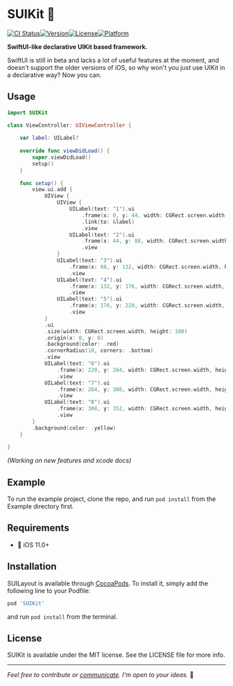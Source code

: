 # SUIKit 🍯

[![CI Status](https://img.shields.io/travis/mx-Cat/SUIKit.svg?style=flat)](https://travis-ci.org/mx-Cat/SUIKit)[![Version](https://img.shields.io/cocoapods/v/SUIKit.svg?style=flat)](https://cocoapods.org/pods/SUIKit)[![License](https://img.shields.io/cocoapods/l/SUIKit.svg?style=flat)](https://cocoapods.org/pods/SUIKit)[![Platform](https://img.shields.io/cocoapods/p/SUIKit.svg?style=flat)](https://cocoapods.org/pods/SUIKit)

__SwiftUI-like declarative UIKit based framework.__

SwiftUI is still in beta and lacks a lot of useful features at the moment, and doesn't support the older versions of iOS, so why won't you just use UIKit in a declarative way? Now you can.

## Usage

```swift
import SUIKit

class ViewController: UIViewController {
    
    var label: UILabel?
    
    override func viewDidLoad() {
        super.viewDidLoad()
        setup()
    }
    
    func setup() {
        view.ui.add {
            UIView {
                UIView {
                    UILabel(text: "1").ui
                        .frame(x: 0, y: 44, width: CGRect.screen.width, height: 20)
                        .link(to: &label)
                        .view
                    UILabel(text: "2").ui
                        .frame(x: 44, y: 88, width: CGRect.screen.width, height: 20)
                        .view
                }
                UILabel(text: "3").ui
                    .frame(x: 88, y: 132, width: CGRect.screen.width, height: 20)
                    .view
                UILabel(text: "4").ui
                    .frame(x: 132, y: 176, width: CGRect.screen.width, height: 20)
                    .view
                UILabel(text: "5").ui
                    .frame(x: 176, y: 220, width: CGRect.screen.width, height: 20)
                    .view
            }
            .ui
            .size(width: CGRect.screen.width, height: 100)
            .origin(x: 0, y: 0)
            .background(color: .red)
            .cornerRadius(18, corners: .bottom)
            .view
            UILabel(text: "6").ui
                .frame(x: 220, y: 264, width: CGRect.screen.width, height: 20)
                .view
            UILabel(text: "7").ui
                .frame(x: 264, y: 308, width: CGRect.screen.width, height: 20)
                .view
            UILabel(text: "8").ui
                .frame(x: 308, y: 352, width: CGRect.screen.width, height: 20)
                .view
        }
        .background(color: .yellow)
    }
    
}

```

_(Working on new features and xcode docs)_

## Example

To run the example project, clone the repo, and run `pod install` from the Example directory first.

## Requirements

- 📱	iOS 11.0+

## Installation

SUILayout is available through [CocoaPods](https://cocoapods.org). To install it, simply add the following line to your Podfile:

```ruby
pod 'SUIKit'
```

and run `pod install` from the terminal.

## License

SUIKit is available under the MIT license. See the LICENSE file for more info.



------

*Feel free to contribute or [communicate](https://twitter.com/mxcat_). I'm open to your ideas.* 🌝